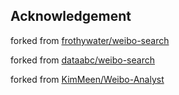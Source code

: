 ## Acknowledgement

forked from [frothywater/weibo-search](https://github.com/frothywater/weibo-search)

forked from [dataabc/weibo-search](https://github.com/dataabc/weibo-search)

forked from [KimMeen/Weibo-Analyst](https://github.com/KimMeen/Weibo-Analyst)

